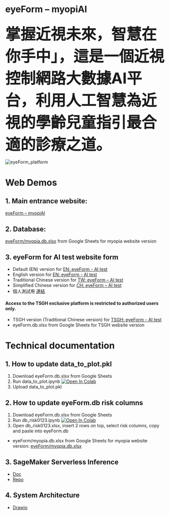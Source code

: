 # eyeForm – myopiAI
### <font size=50>掌握近視未來，智慧在你手中」，這是一個近視控制網路大數據AI平台，利用人工智慧為近視的學齡兒童指引最合適的診療之道。</font>
![eyeForm_platform](https://github.com/neurobit-ai/eyeForm/assets/94299157/54c5bd90-d9d8-410a-a567-d859b053f26d)

# Web Demos
## 1. Main entrance website:
[eyeForm – myopiAI](https://neurobit.synology.me/wordpress/)
## 2. Database:
[eyeForm/myopia.db.xlsx](https://docs.google.com/spreadsheets/d/1kBLwr1Lxec6yi5wEET5opkSKt_TD3cVQjICWlDyHS4o/edit#gid=1477633965) from Google Sheets for myopia website version
## 3. eyeForm for AI test website form
- Default (EN) version for [EN: eyeForm - AI test](https://neurobit-ai.github.io/eyeForm/myopia/)
- English version for [EN: eyeForm - AI test](https://neurobit-ai.github.io/eyeForm/myopia/us-en/)
- Traditional Chinese version for [TW: eyeForm – AI test](https://neurobit-ai.github.io/eyeForm/myopia/zh-tw/)
- Simplified Chinese version for [CH: eyeForm – AI test](https://neurobit-ai.github.io/eyeForm/myopia/zh-cn/)
- 個人測試用 [連結](https://alisterchan.github.io/eyeForm_new_feature/myopia/3class/)
#### Access to the TSGH exclusive platform is restricted to authorized users only.
- TSGH version (Traditional Chinese version) for [TSGH: eyeForm - AI test](https://neurobit-ai.github.io/eyeForm/)
- eyeForm.db.xlsx from Google Sheets for TSGH website version

# Technical documentation
## 1. How to update data_to_plot.pkl
1. Download eyeForm.db.xlsx from Google Sheets
2. Run data_to_plot.ipynb <a href="https://colab.research.google.com/github/neurobit-ai/eyeForm/blob/main/data_to_plot.ipynb" target="_parent"><img src="https://colab.research.google.com/assets/colab-badge.svg" alt="Open In Colab"/></a>
3. Upload data_to_plot.pkl

## 2. How to update eyeForm.db risk columns
1. Download eyeForm.db.xlsx from Google Sheets
2. Run db_risk0123.ipynb <a href="https://colab.research.google.com/github/neurobit-ai/eyeForm/blob/main/db_risk0123.ipynb" target="_parent"><img src="https://colab.research.google.com/assets/colab-badge.svg" alt="Open In Colab"/></a>
3. Open db_risk0123.xlsx, insert 2 rows on top, select risk columns, copy and paste into eyeForm.db

- eyeForm/myopia.db.xlsx from Google Sheets for myopia website version: 
[eyeForm/myopia.db.xlsx](https://docs.google.com/spreadsheets/d/1kBLwr1Lxec6yi5wEET5opkSKt_TD3cVQjICWlDyHS4o/edit#gid=1477633965)

## 3. SageMaker Serverless Inference
- [Doc](https://docs.aws.amazon.com/sagemaker/latest/dg/serverless-endpoints.html)
- [Repo](https://github.com/neurobit-ai/eyeForm-SageMaker)

## 4. System Architecture
- [Drawio](https://drive.google.com/file/d/1-smnQNOvg643gtuWUa2kjEe1_j8orKmA/view?usp=sharing)
